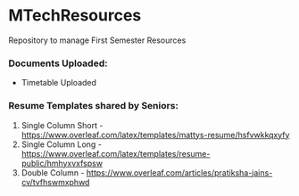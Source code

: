 # MTechResources
Repository to manage First Semester Resources

### Documents Uploaded:
 - Timetable Uploaded

### Resume Templates shared by Seniors:
1. Single Column Short - https://www.overleaf.com/latex/templates/mattys-resume/hsfvwkkqxyfy
2. Single Column Long - https://www.overleaf.com/latex/templates/resume-public/hmhyxvxfspsw
3. Double Column - https://www.overleaf.com/articles/pratiksha-jains-cv/tvfhswmxphwd

